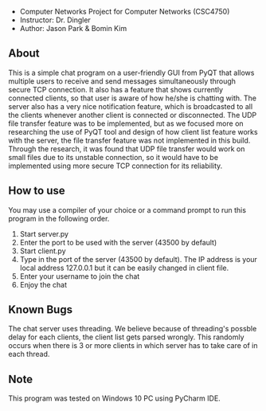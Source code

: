* Computer Networks Project for Computer Networks (CSC4750)
* Instructor: Dr. Dingler
* Author: Jason Park & Bomin Kim


## About
This is a simple chat program on a user-friendly GUI from PyQT that allows multiple users to receive and send messages simultaneously through secure TCP connection.
It also has a feature that shows currently connected clients, so that user is aware of how he/she is chatting with.
The server also has a very nice notification feature, which is broadcasted to all the clients whenever another client is connected or disconnected.
The UDP file transfer feature was to be implemented, but as we focused more on researching the use of PyQT tool and design of how client list feature works with the server, the file transfer feature was not implemented in this build. Through the research, it was found that UDP file transfer would work on small files due to its unstable connection, so it would have to be implemented using more secure TCP connection for its reliability.


## How to use
You may use a compiler of your choice or a command prompt to run this program in the following order.
1. Start server.py
2. Enter the port to be used with the server (43500 by default)
3. Start client.py
4. Type in the port of the server (43500 by default). The IP address is your local address 127.0.0.1 but it can be easily changed in client file.
5. Enter your username to join the chat
6. Enjoy the chat


## Known Bugs
The chat server uses threading. We believe because of threading's possble delay for each clients, the client list gets parsed wrongly. This randomly occurs when there is 3 or more clients in which server has to take care of in each thread.


## Note
This program was tested on Windows 10 PC using PyCharm IDE.
